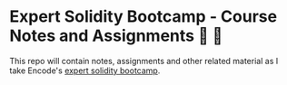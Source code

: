 # Expert Solidity Bootcamp - Course Notes and Assignments :book: :rocket:

This repo will contain notes, assignments and other related material as I take Encode's [expert solidity bootcamp](https://www.encode.club/expert-solidity-bootcamp).
